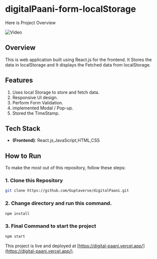 # digitalPaani-form-localStorage


Here is Project Overview

![Video](./src/images/Home.gif)

## Overview

This is web application built using React.js for the frontend. It Stores the data in localStorage and It displays the Fetched data from localStorage.

## Features

1. Uses local Storage to store and fetch data.
2. Responsive UI design.
3. Perform Form Validation.
4. implemented Modal / Pop-up.
5. Stored the TimeStamp.

## Tech Stack

- **(Frontend)**: React.js,JavaScript,HTML,CSS

## How to Run 

To make the most out of this repository, follow these steps:

### 1. Clone this Repository
```bash
git clone https://github.com/Guptaverse/digitalPaani.git
```
### 2. Change directory and run this command.
```bash
npm install
```
### 3. Final Command to start the project
```bash
npm start
```

This project is live and deployed at [https://digital-paani.vercel.app/](https://digital-paani.vercel.app/).

